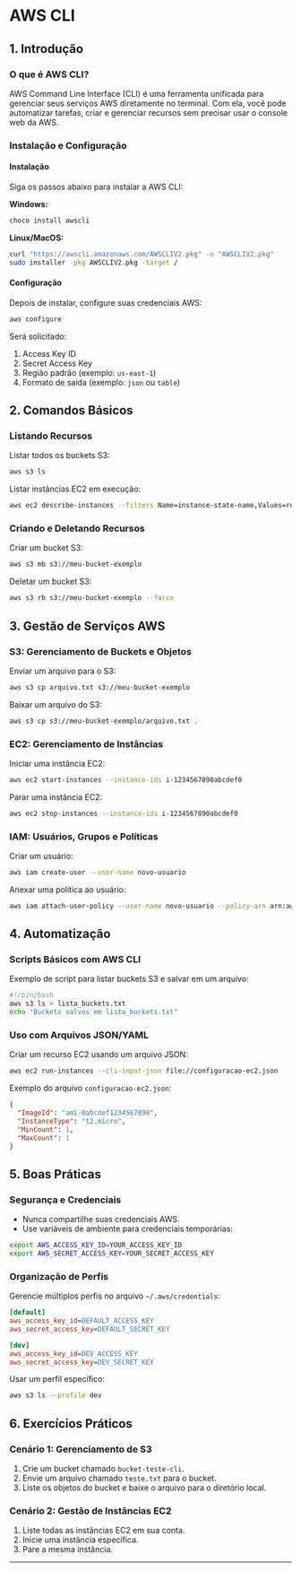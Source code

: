 # AWS CLI

## 1. Introdução

### O que é AWS CLI?
AWS Command Line Interface (CLI) é uma ferramenta unificada para gerenciar seus serviços AWS diretamente no terminal. Com ela, você pode automatizar tarefas, criar e gerenciar recursos sem precisar usar o console web da AWS.

### Instalação e Configuração
#### Instalação
Siga os passos abaixo para instalar a AWS CLI:

**Windows:**
```bash
choco install awscli
```

**Linux/MacOS:**
```bash
curl "https://awscli.amazonaws.com/AWSCLIV2.pkg" -o "AWSCLIV2.pkg"
sudo installer -pkg AWSCLIV2.pkg -target /
```

#### Configuração
Depois de instalar, configure suas credenciais AWS:
```bash
aws configure
```
Será solicitado:
1. Access Key ID
2. Secret Access Key
3. Região padrão (exemplo: `us-east-1`)
4. Formato de saída (exemplo: `json` ou `table`)

## 2. Comandos Básicos

### Listando Recursos
Listar todos os buckets S3:
```bash
aws s3 ls
```

Listar instâncias EC2 em execução:
```bash
aws ec2 describe-instances --filters Name=instance-state-name,Values=running
```

### Criando e Deletando Recursos
Criar um bucket S3:
```bash
aws s3 mb s3://meu-bucket-exemplo
```

Deletar um bucket S3:
```bash
aws s3 rb s3://meu-bucket-exemplo --force
```

## 3. Gestão de Serviços AWS

### S3: Gerenciamento de Buckets e Objetos
Enviar um arquivo para o S3:
```bash
aws s3 cp arquivo.txt s3://meu-bucket-exemplo
```

Baixar um arquivo do S3:
```bash
aws s3 cp s3://meu-bucket-exemplo/arquivo.txt .
```

### EC2: Gerenciamento de Instâncias
Iniciar uma instância EC2:
```bash
aws ec2 start-instances --instance-ids i-1234567890abcdef0
```

Parar uma instância EC2:
```bash
aws ec2 stop-instances --instance-ids i-1234567890abcdef0
```

### IAM: Usuários, Grupos e Políticas
Criar um usuário:
```bash
aws iam create-user --user-name novo-usuario
```

Anexar uma política ao usuário:
```bash
aws iam attach-user-policy --user-name novo-usuario --policy-arn arn:aws:iam::aws:policy/AmazonS3FullAccess
```

## 4. Automatização

### Scripts Básicos com AWS CLI
Exemplo de script para listar buckets S3 e salvar em um arquivo:
```bash
#!/bin/bash
aws s3 ls > lista_buckets.txt
echo "Buckets salvos em lista_buckets.txt"
```

### Uso com Arquivos JSON/YAML
Criar um recurso EC2 usando um arquivo JSON:
```bash
aws ec2 run-instances --cli-input-json file://configuracao-ec2.json
```

Exemplo do arquivo `configuracao-ec2.json`:
```json
{
  "ImageId": "ami-0abcdef1234567890",
  "InstanceType": "t2.micro",
  "MinCount": 1,
  "MaxCount": 1
}
```

## 5. Boas Práticas

### Segurança e Credenciais
- Nunca compartilhe suas credenciais AWS.
- Use variáveis de ambiente para credenciais temporárias:
```bash
export AWS_ACCESS_KEY_ID=YOUR_ACCESS_KEY_ID
export AWS_SECRET_ACCESS_KEY=YOUR_SECRET_ACCESS_KEY
```

### Organização de Perfis
Gerencie múltiplos perfis no arquivo `~/.aws/credentials`:
```ini
[default]
aws_access_key_id=DEFAULT_ACCESS_KEY
aws_secret_access_key=DEFAULT_SECRET_KEY

[dev]
aws_access_key_id=DEV_ACCESS_KEY
aws_secret_access_key=DEV_SECRET_KEY
```
Usar um perfil específico:
```bash
aws s3 ls --profile dev
```

## 6. Exercícios Práticos

### Cenário 1: Gerenciamento de S3
1. Crie um bucket chamado `bucket-teste-cli`.
2. Envie um arquivo chamado `teste.txt` para o bucket.
3. Liste os objetos do bucket e baixe o arquivo para o diretório local.

### Cenário 2: Gestão de Instâncias EC2
1. Liste todas as instâncias EC2 em sua conta.
2. Inicie uma instância específica.
3. Pare a mesma instância.

---
